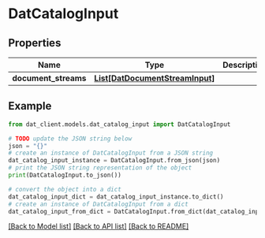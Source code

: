 # DatCatalogInput


## Properties

Name | Type | Description | Notes
------------ | ------------- | ------------- | -------------
**document_streams** | [**List[DatDocumentStreamInput]**](DatDocumentStreamInput.md) |  | 

## Example

```python
from dat_client.models.dat_catalog_input import DatCatalogInput

# TODO update the JSON string below
json = "{}"
# create an instance of DatCatalogInput from a JSON string
dat_catalog_input_instance = DatCatalogInput.from_json(json)
# print the JSON string representation of the object
print(DatCatalogInput.to_json())

# convert the object into a dict
dat_catalog_input_dict = dat_catalog_input_instance.to_dict()
# create an instance of DatCatalogInput from a dict
dat_catalog_input_from_dict = DatCatalogInput.from_dict(dat_catalog_input_dict)
```
[[Back to Model list]](../README.md#documentation-for-models) [[Back to API list]](../README.md#documentation-for-api-endpoints) [[Back to README]](../README.md)


